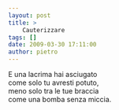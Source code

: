 ```yaml
---
layout: post
title: >
    Cauterizzare
tags: []
date: 2009-03-30 17:11:00
author: pietro
---
```

E una lacrima hai asciugato<br/>come solo tu avresti potuto,<br/>meno solo tra le tue braccia<br/>come una bomba senza miccia.
